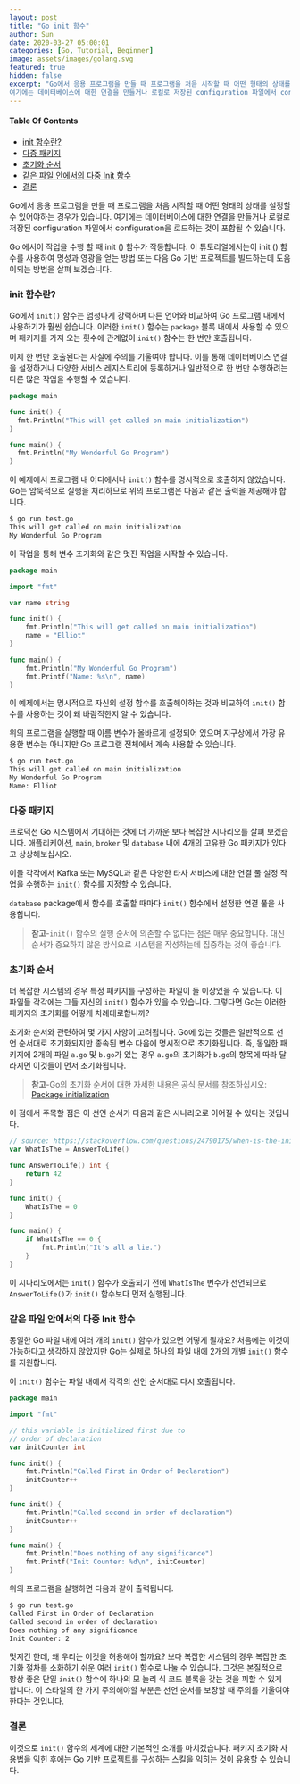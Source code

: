 ```yaml
---
layout: post
title: "Go init 함수"
author: Sun
date: 2020-03-27 05:00:01
categories: [Go, Tutorial, Beginner]
image: assets/images/golang.svg
featured: true
hidden: false
excerpt: "Go에서 응용 프로그램을 만들 때 프로그램을 처음 시작할 때 어떤 형태의 상태를 설정할 수 있어야하는 경우가 있습니다. 
여기에는 데이터베이스에 대한 연결을 만들거나 로컬로 저장된 configuration 파일에서 configuration을 로드하는 것이 포함될 수 있습니다."
---
```


<div class="toc">
  <h4>Table Of Contents</h4>
  <nav id="TableOfContents">
    <ul>
      <li>
        <a href="theinitFunction">init 함수란?</a>
      </li>
      <li>
        <a href="multiplePackages">다중 패키지</a>
      </li>
      <li>
        <a href="#orderOfInitialization">초기화 순서</a>
      </li>
      <li>
        <a href="#multipleInitFunctions">같은 파일 안에서의 다중 Init 함수</a>
      </li>
      <li>
        <a href="#conclusion">결론</a>
      </li>
    </ul>
  </nav>
</div>

Go에서 응용 프로그램을 만들 때 프로그램을 처음 시작할 때 어떤 형태의 상태를 설정할 수 있어야하는 경우가 있습니다. 
여기에는 데이터베이스에 대한 연결을 만들거나 로컬로 저장된 
configuration 파일에서 configuration을 로드하는 것이 포함될 수 있습니다.

Go 에서이 작업을 수행 할 때 init () 함수가 작동합니다. 
이 튜토리얼에서는이 init () 함수를 사용하여 명성과 
영광을 얻는 방법 또는 다음 Go 기반 프로젝트를 빌드하는데 도움이되는 방법을 살펴 보겠습니다.

<h3 id="theinitFunction">
  <a href="#theinitFunction"></a>
  init 함수란?
</h3>

Go에서 `init()` 함수는 엄청나게 강력하며 다른 언어와 비교하여 Go 프로그램 내에서 사용하기가 훨씬 쉽습니다. 
이러한 `init()` 함수는 `package` 블록 내에서 사용할 수 있으며 패키지를 가져 오는 횟수에 관계없이 `init()` 함수는 한 번만 호출됩니다.

이제 한 번만 호출된다는 사실에 주의를 기울여야 합니다. 
이를 통해 데이터베이스 연결을 설정하거나 다양한 서비스 레지스트리에 등록하거나 
일반적으로 한 번만 수행하려는 다른 많은 작업을 수행할 수 있습니다.

```go 
package main

func init() {
  fmt.Println("This will get called on main initialization")
}

func main() {
  fmt.Println("My Wonderful Go Program")
}
```

이 예제에서 프로그램 내 어디에서나 `init()` 함수를 명시적으로 호출하지 않았습니다. 
Go는 암묵적으로 실행을 처리하므로 위의 프로그램은 다음과 같은 출력을 제공해야 합니다.

```bash
$ go run test.go
This will get called on main initialization
My Wonderful Go Program
```

이 작업을 통해 변수 초기화와 같은 멋진 작업을 시작할 수 있습니다.

```go 
package main

import "fmt"

var name string

func init() {
    fmt.Println("This will get called on main initialization")
    name = "Elliot"
}

func main() {
    fmt.Println("My Wonderful Go Program")
    fmt.Printf("Name: %s\n", name)
}
```

이 예제에서는 명시적으로 자신의 설정 함수를 호출해야하는 것과 비교하여 
`init()` 함수를 사용하는 것이 왜 바람직한지 알 수 있습니다.

위의 프로그램을 실행할 때 이름 변수가 올바르게 설정되어 있으며 
지구상에서 가장 유용한 변수는 아니지만 Go 프로그램 전체에서 계속 사용할 수 있습니다.

```bash
$ go run test.go
This will get called on main initialization
My Wonderful Go Program
Name: Elliot
```

<h3 id="multiplePackages">
  <a href="#multiplePackages"></a>
  다중 패키지
</h3>

프로덕션 Go 시스템에서 기대하는 것에 더 가까운 보다 복잡한 시나리오를 살펴 보겠습니다. 
애플리케이션, `main`, `broker` 및 `database` 내에 4개의 고유한 Go 패키지가 있다고 상상해보십시오.

이들 각각에서 Kafka 또는 MySQL과 같은 다양한 타사 서비스에 대한 연결 풀 설정 작업을 수행하는 `init()` 함수를 지정할 수 있습니다.

`database` package에서 함수를 호출할 때마다 `init()` 함수에서 설정한 연결 풀을 사용합니다.

>**참고**-`init()` 함수의 실행 순서에 의존할 수 없다는 점은 매우 중요합니다. 
>대신 순서가 중요하지 않은 방식으로 시스템을 작성하는데 집중하는 것이 좋습니다.

<h3 id="orderOfInitialization">
  <a href="#orderOfInitialization"></a>
  초기화 순서
</h3>

더 복잡한 시스템의 경우 특정 패키지를 구성하는 파일이 둘 이상있을 수 있습니다. 
이 파일들 각각에는 그들 자신의 `init()` 함수가 있을 수 있습니다. 
그렇다면 Go는 이러한 패키지의 초기화를 어떻게 차례대로합니까?

초기화 순서와 관련하여 몇 가지 사항이 고려됩니다. 
Go에 있는 것들은 일반적으로 선언 순서대로 초기화되지만 종속된 변수 다음에 명시적으로 초기화됩니다. 
즉, 동일한 패키지에 2개의 파일 `a.go` 및 `b.go`가 있는 경우 `a.go`의 초기화가 `b.go`의 
항목에 따라 달라지면 이것들이 먼저 초기화됩니다.

>**참고**-Go의 초기화 순서에 대한 자세한 내용은 공식 문서를 참조하십시오: 
>[Package initialization](https://golang.org/ref/spec#Package_initialization)

이 점에서 주목할 점은 이 선언 순서가 다음과 같은 시나리오로 이어질 수 있다는 것입니다.

```go 
// source: https://stackoverflow.com/questions/24790175/when-is-the-init-function-run
var WhatIsThe = AnswerToLife()

func AnswerToLife() int {
    return 42
}

func init() {
    WhatIsThe = 0
}

func main() {
    if WhatIsThe == 0 {
        fmt.Println("It's all a lie.")
    }
}
```

이 시나리오에서는 `init()` 함수가 호출되기 전에 `WhatIsThe` 변수가 선언되므로 
`AnswerToLife()`가 `init()` 함수보다 먼저 실행됩니다.

<h3 id="multipleInitFunctions">
  <a href="#multipleInitFunctions"></a>
  같은 파일 안에서의 다중 Init 함수
</h3>

동일한 Go 파일 내에 여러 개의 `init()` 함수가 있으면 어떻게 될까요? 
처음에는 이것이 가능하다고 생각하지 않았지만 Go는 실제로 하나의 파일 내에 2개의 개별 `init()` 함수를 지원합니다.

이 `init()` 함수는 파일 내에서 각각의 선언 순서대로 다시 호출됩니다.

```go 
package main

import "fmt"

// this variable is initialized first due to
// order of declaration
var initCounter int

func init() {
    fmt.Println("Called First in Order of Declaration")
    initCounter++
}

func init() {
    fmt.Println("Called second in order of declaration")
    initCounter++
}

func main() {
    fmt.Println("Does nothing of any significance")
    fmt.Printf("Init Counter: %d\n", initCounter)
}
```

위의 프로그램을 실행하면 다음과 같이 출력됩니다.

```bash
$ go run test.go
Called First in Order of Declaration
Called second in order of declaration
Does nothing of any significance
Init Counter: 2
```

멋지긴 한데, 왜 우리는 이것을 허용해야 할까요? 
보다 복잡한 시스템의 경우 복잡한 초기화 절차를 소화하기 쉬운 여러 `init()` 함수로 나눌 수 있습니다. 
그것은 본질적으로 항상 좋은 단일 `init()` 함수에 하나의 모 놀리 식 코드 블록을 갖는 것을 피할 수 있게 합니다. 
이 스타일의 한 가지 주의해야할 부분은 선언 순서를 보장할 때 주의를 기울여야한다는 것입니다.

<h3 id="conclusion">
  <a href="#conclusion"></a>
  결론
</h3>

이것으로 `init()` 함수의 세계에 대한 기본적인 소개를 마치겠습니다. 
패키지 초기화 사용법을 익힌 후에는 Go 기반 프로젝트를 구성하는 스킬을 익히는 것이 유용할 수 있습니다.

